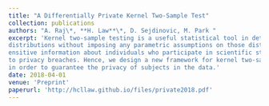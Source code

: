 ```yaml
---
title: "A Differentially Private Kernel Two-Sample Test"
collection: publications
authors: "A. Raj\*, **H. Law**\*, D. Sejdinovic, M. Park "
excerpt: 'Kernel two-sample testing is a useful statistical tool in determining whether data samples arise from different 
distributions without imposing any parametric assumptions on those distributions. However, raw data samples can expose 
ensitive information about individuals who participate in scientific studies, which makes the current tests vulnerable 
to privacy breaches. Hence, we design a new framework for kernel two-sample testing conforming to differential privacy constraints, 
in order to guarantee the privacy of subjects in the data.'
date: 2018-04-01
venue: 'Preprint'
paperurl: 'http://hcllaw.github.io/files/private2018.pdf'
---
```

